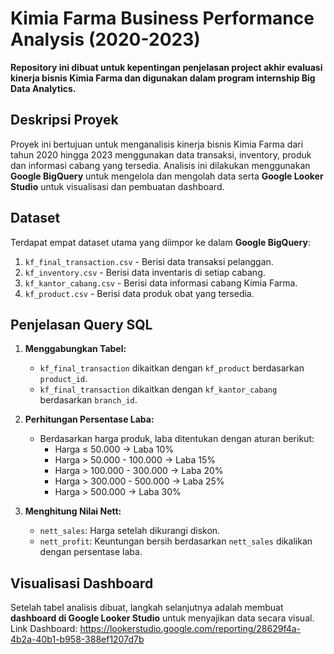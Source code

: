 # Kimia Farma Business Performance Analysis (2020-2023)

**Repository ini dibuat untuk kepentingan penjelasan project akhir evaluasi kinerja bisnis Kimia Farma dan digunakan dalam program internship Big Data Analytics.**

## Deskripsi Proyek
Proyek ini bertujuan untuk menganalisis kinerja bisnis Kimia Farma dari tahun 2020 hingga 2023 menggunakan data transaksi, inventory, produk dan informasi cabang yang tersedia. Analisis ini dilakukan menggunakan **Google BigQuery** untuk mengelola dan mengolah data serta **Google Looker Studio** untuk visualisasi dan pembuatan dashboard.

## Dataset
Terdapat empat dataset utama yang diimpor ke dalam **Google BigQuery**:
1. `kf_final_transaction.csv` - Berisi data transaksi pelanggan.
2. `kf_inventory.csv` - Berisi data inventaris di setiap cabang.
3. `kf_kantor_cabang.csv` - Berisi data informasi cabang Kimia Farma.
4. `kf_product.csv` - Berisi data produk obat yang tersedia.

## Penjelasan Query SQL
1. **Menggabungkan Tabel:**
   - `kf_final_transaction` dikaitkan dengan `kf_product` berdasarkan `product_id`.
   - `kf_final_transaction` dikaitkan dengan `kf_kantor_cabang` berdasarkan `branch_id`.

2. **Perhitungan Persentase Laba:**
   - Berdasarkan harga produk, laba ditentukan dengan aturan berikut:
     - Harga ≤ 50.000 → Laba 10%
     - Harga > 50.000 - 100.000 → Laba 15%
     - Harga > 100.000 - 300.000 → Laba 20%
     - Harga > 300.000 - 500.000 → Laba 25%
     - Harga > 500.000 → Laba 30%

3. **Menghitung Nilai Nett:**
   - `nett_sales`: Harga setelah dikurangi diskon.
   - `nett_profit`: Keuntungan bersih berdasarkan `nett_sales` dikalikan dengan persentase laba.

## Visualisasi Dashboard
Setelah tabel analisis dibuat, langkah selanjutnya adalah membuat **dashboard di Google Looker Studio** untuk menyajikan data secara visual.
Link Dashboard: https://lookerstudio.google.com/reporting/28629f4a-4b2a-40b1-b958-388ef1207d7b




